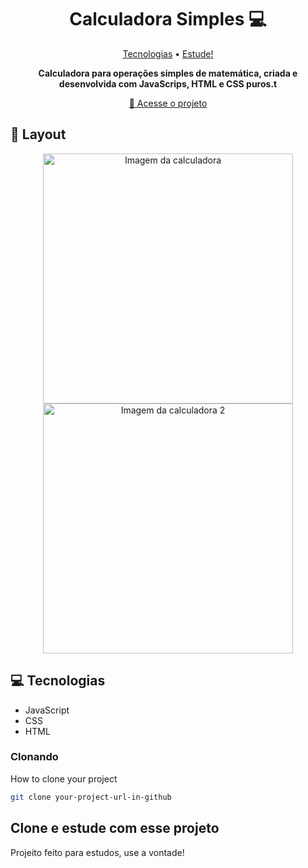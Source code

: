 <h1 align="center" style="font-weight: bold;">Calculadora Simples 💻</h1>

<p align="center">
 <a href="#tech">Tecnologias</a> • 
 <a href="#contribute">Estude!</a>
</p>

<p align="center">
    <b>Calculadora para operações simples de matemática, criada e desenvolvida com JavaScrips, HTML e CSS puros.t</b>
</p>

<p align="center">
     <a href="[PROJECT__URL](https://wabemusic.github.io/calculadora-simples/)">📱 Acesse o projeto</a>
</p>

<h2 id="layout">🎨 Layout</h2>

<p align="center">
    <img src="../.github/example.png" alt="Imagem da calculadora" width="400px">
    <img src="../.github/example.png" alt="Imagem da calculadora 2" width="400px">
</p>

<h2 id="technologies">💻 Tecnologias</h2>

- JavaScript
- CSS
- HTML

<h3>Clonando</h3>

How to clone your project

```bash
git clone your-project-url-in-github
```

<h2 id="contribute">Clone e estude com esse projeto</h2>

Projeito feito para estudos, use a vontade!
